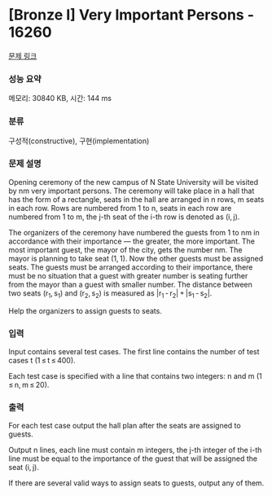 # [Bronze I] Very Important Persons - 16260 

[문제 링크](https://www.acmicpc.net/problem/16260) 

### 성능 요약

메모리: 30840 KB, 시간: 144 ms

### 분류

구성적(constructive), 구현(implementation)

### 문제 설명

<p>Opening ceremony of the new campus of N State University will be visited by nm very important persons. The ceremony will take place in a hall that has the form of a rectangle, seats in the hall are arranged in n rows, m seats in each row. Rows are numbered from 1 to n, seats in each row are numbered from 1 to m, the j-th seat of the i-th row is denoted as (i, j).</p>

<p>The organizers of the ceremony have numbered the guests from 1 to nm in accordance with their importance — the greater, the more important. The most important guest, the mayor of the city, gets the number nm. The mayor is planning to take seat (1, 1). Now the other guests must be assigned seats. The guests must be arranged according to their importance, there must be no situation that a guest with greater number is seating further from the mayor than a guest with smaller number. The distance between two seats (r<sub>1</sub>, s<sub>1</sub>) and (r<sub>2</sub>, s<sub>2</sub>) is measured as |r<sub>1</sub> - r<sub>2</sub>| + |s<sub>1</sub> - s<sub>2</sub>|.</p>

<p>Help the organizers to assign guests to seats.</p>

### 입력 

 <p>Input contains several test cases. The first line contains the number of test cases t (1 ≤ t ≤ 400).</p>

<p>Each test case is specified with a line that contains two integers: n and m (1 ≤ n, m ≤ 20).</p>

### 출력 

 <p>For each test case output the hall plan after the seats are assigned to guests.</p>

<p>Output n lines, each line must contain m integers, the j-th integer of the i-th line must be equal to the importance of the guest that will be assigned the seat (i, j).</p>

<p>If there are several valid ways to assign seats to guests, output any of them.</p>

